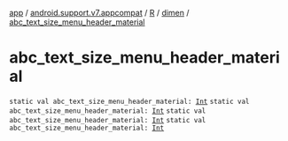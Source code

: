 [app](../../../index.md) / [android.support.v7.appcompat](../../index.md) / [R](../index.md) / [dimen](index.md) / [abc_text_size_menu_header_material](.)

# abc_text_size_menu_header_material

`static val abc_text_size_menu_header_material: `[`Int`](https://kotlinlang.org/api/latest/jvm/stdlib/kotlin/-int/index.html)
`static val abc_text_size_menu_header_material: `[`Int`](https://kotlinlang.org/api/latest/jvm/stdlib/kotlin/-int/index.html)
`static val abc_text_size_menu_header_material: `[`Int`](https://kotlinlang.org/api/latest/jvm/stdlib/kotlin/-int/index.html)
`static val abc_text_size_menu_header_material: `[`Int`](https://kotlinlang.org/api/latest/jvm/stdlib/kotlin/-int/index.html)